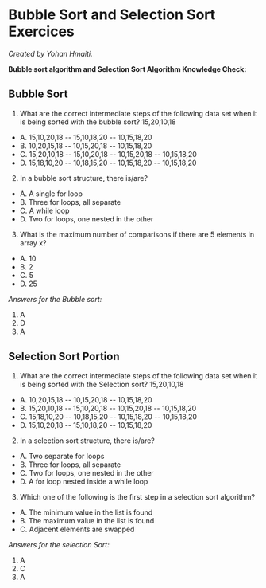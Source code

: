 # Bubble Sort and Selection Sort Exercices

*Created by Yohan Hmaiti.*

**Bubble sort algorithm and Selection Sort Algorithm Knowledge Check:**

## Bubble Sort

1. What are the correct intermediate steps of the following data set when it is being sorted with the bubble sort? 15,20,10,18

  - A. 15,10,20,18 -- 15,10,18,20 -- 10,15,18,20
  - B. 10,20,15,18 -- 10,15,20,18 -- 10,15,18,20
  - C. 15,20,10,18 -- 15,10,20,18 -- 10,15,20,18 -- 10,15,18,20
  - D. 15,18,10,20 -- 10,18,15,20 -- 10,15,18,20 -- 10,15,18,20

2. In a bubble sort structure, there is/are?

  - A. A single for loop
  - B. Three for loops, all separate
  - C. A while loop
  - D. Two for loops, one nested in the other

3. What is the maximum number of comparisons if there are 5 elements in array x?

  - A. 10
  - B. 2
  - C. 5
  - D. 25

*Answers for the Bubble sort:*

1. A
2. D
3. A


## Selection Sort Portion

1. What are the correct intermediate steps of the following data set when it is being sorted with the Selection sort? 15,20,10,18

  - A. 10,20,15,18 -- 10,15,20,18 -- 10,15,18,20
  - B. 15,20,10,18 -- 15,10,20,18 -- 10,15,20,18 -- 10,15,18,20
  - C. 15,18,10,20 -- 10,18,15,20 -- 10,15,18,20 -- 10,15,18,20
  - D. 15,10,20,18 -- 15,10,18,20 -- 10,15,18,20

2. In a selection sort structure, there is/are?

  - A. Two separate for loops
  - B. Three for loops, all separate
  - C. Two for loops, one nested in the other
  - D. A for loop nested inside a while loop

3. Which one of the following is the first step in a selection sort algorithm?

  - A. The minimum value in the list is found
  - B. The maximum value in the list is found
  - C. Adjacent elements are swapped

*Answers for the selection Sort:*

1. A
2. C
3. A
